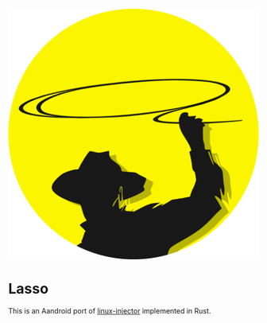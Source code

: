 ![img](assets/logo2.png)

# Lasso

This is an Aandroid port of [linux-injector](https://github.com/namazso/linux-injector) implemented in Rust.